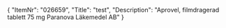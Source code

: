 {
  "ItemNr": "026659",
  "Title": "test",
  "Description": "Aprovel, filmdragerad tablett 75 mg Paranova Läkemedel AB"
}